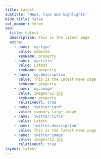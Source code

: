 ```yaml
---
title: Latest
subtitle: 'News, tips and highlights'
hide_title: false
col_number: three
seo:
  title: Latest
  description: This is the latest page
  extra:
    - name: 'og:type'
      value: website
      keyName: property
    - name: 'og:title'
      value: Latest
      keyName: property
    - name: 'og:description'
      value: This is the Latest news page
      keyName: property
    - name: 'og:image'
      value: images/12.jpg
      keyName: property
      relativeUrl: true
    - name: 'twitter:card'
      value: summary_large_image
    - name: 'twitter:title'
      value: Latest
    - name: 'twitter:description'
      value: This is the latest news page
    - name: 'twitter:image'
      value: images/12.jpg
      relativeUrl: true
layout: latest
---
```

